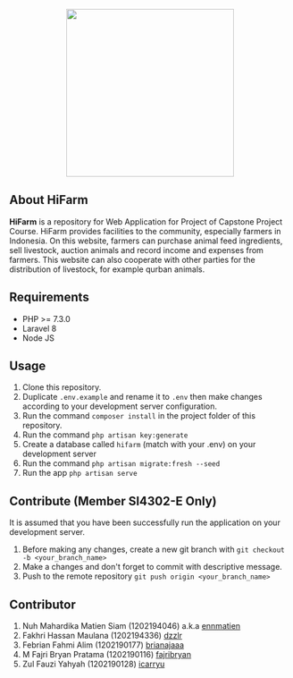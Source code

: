 <p align="center"><a href="#" target="_blank"><img src="https://drive.google.com/uc?export=view&id=1wvnGZ-yHSAwKBAg6RHSNyUwSSzpB5ZNd" width="300"></a></p>

## About HiFarm

**HiFarm** is a repository for Web Application for Project of Capstone Project Course. HiFarm provides facilities to the community, especially farmers in Indonesia. On this website, farmers can purchase animal feed ingredients, sell livestock, auction animals and record income and expenses from farmers. This website can also cooperate with other parties for the distribution of livestock, for example qurban animals.

## Requirements
- PHP >= 7.3.0
- Laravel 8
- Node JS

## Usage
1. Clone this repository.
2. Duplicate `.env.example` and rename it to `.env` then make  changes according to your development server configuration.
3. Run the command `composer install` in the project folder of this repository.
4. Run the command `php artisan key:generate`
5. Create a database called `hifarm` (match with your .env) on your development server
6. Run the command `php artisan migrate:fresh --seed`
7. Run the app `php artisan serve`

## Contribute (Member SI4302-E Only)
It is assumed that you have been successfully run the application on your development server.

1. Before making any changes, create a new git branch with `git checkout -b <your_branch_name>`
2. Make a changes and don't forget to commit with descriptive message.
3. Push to the remote repository `git push origin <your_branch_name>`

## Contributor
1. Nuh Mahardika Matien Siam (1202194046) a.k.a [ennmatien](https://github.com/ennmatien)
2. Fakhri Hassan Maulana (1202194336) [dzzlr](https://github.com/dzzlr)
3. Febrian Fahmi Alim (1202190177) [brianajaaa](https://github.com/brianajaaa)
4. M Fajri Bryan Pratama (1202190116) [fajribryan](https://github.com/fajribryan)
5. Zul Fauzi Yahyah (1202190128) [icarryu](https://github.com/icarryu)
